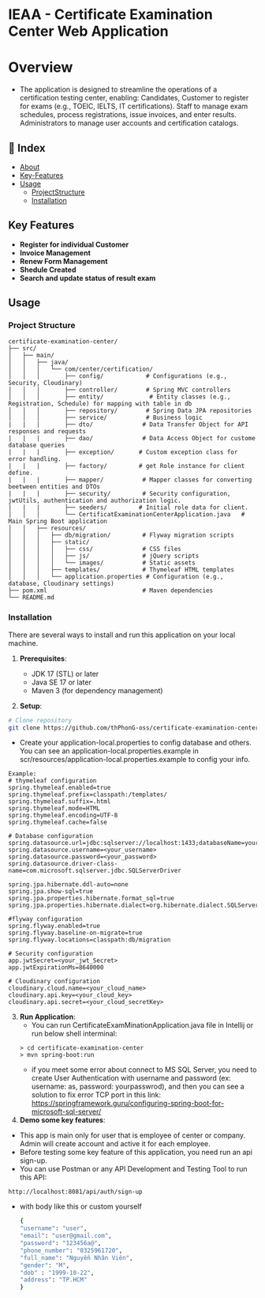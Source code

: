 # IEAA - Certificate Examination Center Web Application
# Overview
- The application is designed to streamline the operations of a certification testing center, enabling:
Candidates, Customer to register for exams (e.g., TOEIC, IELTS, IT certifications).
Staff to manage exam schedules, process registrations, issue invoices, and enter results.
Administrators to manage user accounts and certification catalogs.

## :ledger: Index
- [About](#about)
- [Key-Features](#key-features)
- [Usage](#zap-usage)
  - [ProjectStructure](#project_structure)
  - [Installation](#electric_plug-installation)

## Key Features
- **Register for individual Customer**
- **Invoice Management**
- **Renew Form Management**
- **Shedule Created**
- **Search and update status of result exam**

## Usage
### Project Structure
```
certificate-examination-center/
├── src/
│   ├── main/
│   │   ├── java/
│   │   │   └── com/center/certification/
│   │   │       ├── config/            # Configurations (e.g., Security, Cloudinary)
│   │   │       ├── controller/        # Spring MVC controllers
│   │   │       ├── entity/             # Entity classes (e.g., Registration, Schedule) for mapping with table in db
│   │   │       ├── repository/        # Spring Data JPA repositories
│   │   │       ├── service/           # Business logic
|   |   |       ├── dto/              # Data Transfer Object for API responses and requests
|   |   |       ├── dao/              # Data Access Object for custome database queries
|   |   |       ├── exception/       # Custom exception class for error handling.
|   |   |       ├── factory/         # get Role instance for client define.
|   |   |       ├── mapper/           # Mapper classes for converting beetween entities and DTOs
|   |   |       ├── security/         # Security configuration, jwtUtils, authentication and authorization logic.
|   |   |       ├── seeders/         # Initial role data for client.
│   │   │       └── CertificatExaminationCenterApplication.java   # Main Spring Boot application
│   │   ├── resources/
│   │   │   ├── db/migration/         # Flyway migration scripts
│   │   │   ├── static/
│   │   │   │   ├── css/              # CSS files
│   │   │   │   ├── js/               # jQuery scripts
│   │   │   │   └── images/           # Static assets
│   │   │   ├── templates/            # Thymeleaf HTML templates
│   │   │   └── application.properties # Configuration (e.g., database, Cloudinary settings)
├── pom.xml                           # Maven dependencies
└── README.md
```
### Installation
There are several ways to install and run this application on your local machine.
1. **Prerequisites**:
   - JDK 17 (STL) or later
   - Java SE 17 or later
   - Maven 3 (for dependency management)

2. **Setup**:
```bash
# Clone repository
git clone https://github.com/thPhonG-oss/certificate-examination-center
```
- Create your application-local.properties to config database and others. You can see an application-local.properties.example in scr/resources/application-local.properties.example to config your info.
```shell
Example:
# thymeleaf configuration
spring.thymeleaf.enabled=true
spring.thymeleaf.prefix=classpath:/templates/
spring.thymeleaf.suffix=.html
spring.thymeleaf.mode=HTML
spring.thymeleaf.encoding=UTF-8
spring.thymeleaf.cache=false

# Database configuration
spring.datasource.url=jdbc:sqlserver://localhost:1433;databaseName=your_DB_name;encrypt=true;trustServerCertificate=true
spring.datasource.username=<your_username>
spring.datasource.password=<your_password>
spring.datasource.driver-class-name=com.microsoft.sqlserver.jdbc.SQLServerDriver

spring.jpa.hibernate.ddl-auto=none
spring.jpa.show-sql=true
spring.jpa.properties.hibernate.format_sql=true
spring.jpa.properties.hibernate.dialect=org.hibernate.dialect.SQLServerDialect

#flyway configuration
spring.flyway.enabled=true
spring.flyway.baseline-on-migrate=true
spring.flyway.locations=classpath:db/migration

# Security configuration
app.jwtSecret=<your_jwt_Secret>
app.jwtExpirationMs=8640000

# Cloudinary configuration
cloudinary.cloud.name=<your_cloud_name>
cloudinary.api.key=<your_cloud_key>
cloudinary.api.secret=<your_cloud_secretKey>

```
3. **Run Application**:
   - You can run CertificateExamMinationApplication.java file in Intellij or run below shell interminal:
   ```shell
   > cd certificate-examination-center
   > mvn spring-boot:run
   ```
   - if you meet some error about connect to MS SQL Server, you need to create User Authentication with username and password (ex: username: as, password: yourpasswrod), and then you can see a solution to fix error TCP port in this link: https://springframework.guru/configuring-spring-boot-for-microsoft-sql-server/
4. **Demo some key features**:
  - This app is main only for user that is employee of center or company. Admin will create account and active it for each employee.
  - Before testing some key feature of this application, you need run an api sign-up.
  - You can use Postman or any API Development and Testing Tool to run this API:
  ```bass
  http://localhost:8081/api/auth/sign-up
  ```
  - with body like this or custom yourself
    ```bash
    {
    "username": "user",
    "email": "user@gmail.com",
    "password": "123456a@",
    "phone_number": "0325961720",
    "full_name": "Nguyễn Nhân Viên",
    "gender": "M",
    "dob" : "1999-10-22",
    "address": "TP.HCM"
    }
    ```
